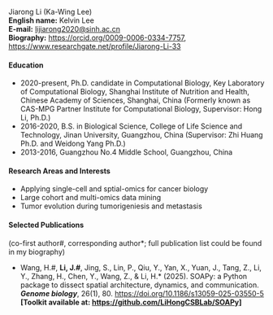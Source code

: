 Jiarong Li (Ka-Wing Lee)  
__English name:__ Kelvin Lee  
__E-mail:__ lijiarong2020@sinh.ac.cn  
__Biography:__ https://orcid.org/0009-0006-0334-7757, https://www.researchgate.net/profile/Jiarong-Li-33  

#### Education
+ 2020-present, Ph.D. candidate in Computational Biology, Key Laboratory of Computational Biology, Shanghai Institute of Nutrition and Health, Chinese Academy of Sciences, Shanghai, China (Formerly known as CAS-MPG Partner Institute for Computational Biology, Supervisor: Hong Li, Ph.D.)  
+ 2016-2020, B.S. in Biological Science, College of Life Science and Technology, Jinan University, Guangzhou, China (Supervisor: Zhi Huang Ph.D. and Weidong Yang Ph.D.)  
+ 2013-2016, Guangzhou No.4 Middle School, Guangzhou, China

#### Research Areas and Interests  
+ Applying single-cell and sptial-omics for cancer biology  
+ Large cohort and multi-omics data mining  
+ Tumor evolution during tumorigeniesis and metastasis  

#### Selected Publications  
(co-first author#, corresponding author*; full publication list could be found in my biography)  
+ Wang, H.#, __Li, J.#__, Jing, S., Lin, P., Qiu, Y., Yan, X., Yuan, J., Tang, Z., Li, Y., Zhang, H., Chen, Y., Wang, Z., & Li, H.* (2025). SOAPy: a Python package to dissect spatial architecture, dynamics, and communication. __*Genome biology*__, 26(1), 80. https://doi.org/10.1186/s13059-025-03550-5 __[Toolkit available at: https://github.com/LiHongCSBLab/SOAPy]__  
